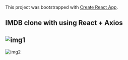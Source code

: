 This project was bootstrapped with [Create React App](https://github.com/facebook/create-react-app).

## IMDB clone with using React + Axios 

![img1](https://i.ibb.co/BngksRx/Screenshot-20200323-191729.png)
---
![img2](https://i.ibb.co/ydvD1QL/Screenshot-20200323-191839.png)
